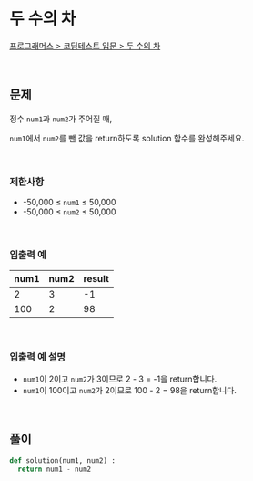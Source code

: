 # 두 수의 차

[프로그래머스 > 코딩테스트 입문 > 두 수의 차](https://school.programmers.co.kr/learn/courses/30/lessons/120803)

<br/>

## 문제

정수 `num1`과 `num2`가 주어질 때,

`num1`에서 `num2`를 뺀 값을 return하도록 solution 함수를 완성해주세요.

<br/>

### 제한사항
- -50,000 ≤ `num1` ≤ 50,000
- -50,000 ≤ `num2` ≤ 50,000

<br/>

### 입출력 예

| num1 | num2 | result |
| ---- | ---- | ------ |
| 2    | 3    | -1     |
| 100  | 2    | 98     |

<br/>

### 입출력 예 설명
- `num1`이 2이고 `num2`가 3이므로 2 - 3 = -1을 return합니다.
- `num1`이 100이고 `num2`가 2이므로 100 - 2 = 98을 return합니다.

<br/>

## 풀이

```Python
def solution(num1, num2) :
  return num1 - num2
```
